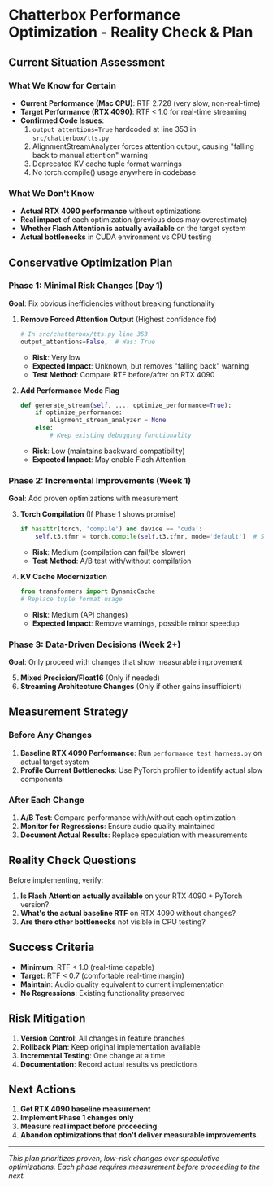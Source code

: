 # Chatterbox Performance Optimization - Reality Check & Plan

## Current Situation Assessment

### What We Know for Certain
- **Current Performance (Mac CPU)**: RTF 2.728 (very slow, non-real-time)
- **Target Performance (RTX 4090)**: RTF < 1.0 for real-time streaming
- **Confirmed Code Issues**:
  1. `output_attentions=True` hardcoded at line 353 in `src/chatterbox/tts.py`
  2. AlignmentStreamAnalyzer forces attention output, causing "falling back to manual attention" warning
  3. Deprecated KV cache tuple format warnings
  4. No torch.compile() usage anywhere in codebase

### What We Don't Know
- **Actual RTX 4090 performance** without optimizations
- **Real impact** of each optimization (previous docs may overestimate)
- **Whether Flash Attention is actually available** on the target system
- **Actual bottlenecks** in CUDA environment vs CPU testing

## Conservative Optimization Plan

### Phase 1: Minimal Risk Changes (Day 1)
**Goal**: Fix obvious inefficiencies without breaking functionality

1. **Remove Forced Attention Output** (Highest confidence fix)
   ```python
   # In src/chatterbox/tts.py line 353
   output_attentions=False,  # Was: True
   ```
   - **Risk**: Very low
   - **Expected Impact**: Unknown, but removes "falling back" warning
   - **Test Method**: Compare RTF before/after on RTX 4090

2. **Add Performance Mode Flag**
   ```python
   def generate_stream(self, ..., optimize_performance=True):
       if optimize_performance:
           alignment_stream_analyzer = None
       else:
           # Keep existing debugging functionality
   ```
   - **Risk**: Low (maintains backward compatibility)
   - **Expected Impact**: May enable Flash Attention

### Phase 2: Incremental Improvements (Week 1)
**Goal**: Add proven optimizations with measurement

3. **Torch Compilation** (If Phase 1 shows promise)
   ```python
   if hasattr(torch, 'compile') and device == 'cuda':
       self.t3.tfmr = torch.compile(self.t3.tfmr, mode='default')  # Start conservative
   ```
   - **Risk**: Medium (compilation can fail/be slower)
   - **Test Method**: A/B test with/without compilation

4. **KV Cache Modernization**
   ```python
   from transformers import DynamicCache
   # Replace tuple format usage
   ```
   - **Risk**: Medium (API changes)
   - **Expected Impact**: Remove warnings, possible minor speedup

### Phase 3: Data-Driven Decisions (Week 2+)
**Goal**: Only proceed with changes that show measurable improvement

5. **Mixed Precision/Float16** (Only if needed)
6. **Streaming Architecture Changes** (Only if other gains insufficient)

## Measurement Strategy

### Before Any Changes
1. **Baseline RTX 4090 Performance**: Run `performance_test_harness.py` on actual target system
2. **Profile Current Bottlenecks**: Use PyTorch profiler to identify actual slow components

### After Each Change  
1. **A/B Test**: Compare performance with/without each optimization
2. **Monitor for Regressions**: Ensure audio quality maintained
3. **Document Actual Results**: Replace speculation with measurements

## Reality Check Questions

Before implementing, verify:
1. **Is Flash Attention actually available** on your RTX 4090 + PyTorch version?
2. **What's the actual baseline RTF** on RTX 4090 without changes?
3. **Are there other bottlenecks** not visible in CPU testing?

## Success Criteria

- **Minimum**: RTF < 1.0 (real-time capable)
- **Target**: RTF < 0.7 (comfortable real-time margin)
- **Maintain**: Audio quality equivalent to current implementation
- **No Regressions**: Existing functionality preserved

## Risk Mitigation

1. **Version Control**: All changes in feature branches
2. **Rollback Plan**: Keep original implementation available
3. **Incremental Testing**: One change at a time
4. **Documentation**: Record actual results vs predictions

## Next Actions

1. **Get RTX 4090 baseline measurement**
2. **Implement Phase 1 changes only**
3. **Measure real impact before proceeding**
4. **Abandon optimizations that don't deliver measurable improvements**

---

*This plan prioritizes proven, low-risk changes over speculative optimizations. Each phase requires measurement before proceeding to the next.*
